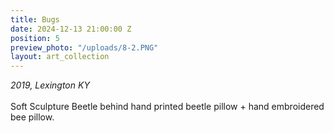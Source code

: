 ```yaml
---
title: Bugs
date: 2024-12-13 21:00:00 Z
position: 5
preview_photo: "/uploads/8-2.PNG"
layout: art_collection
---
```


*2019, Lexington KY* <br>
<br>
Soft Sculpture Beetle behind hand printed beetle pillow + hand embroidered bee pillow. 